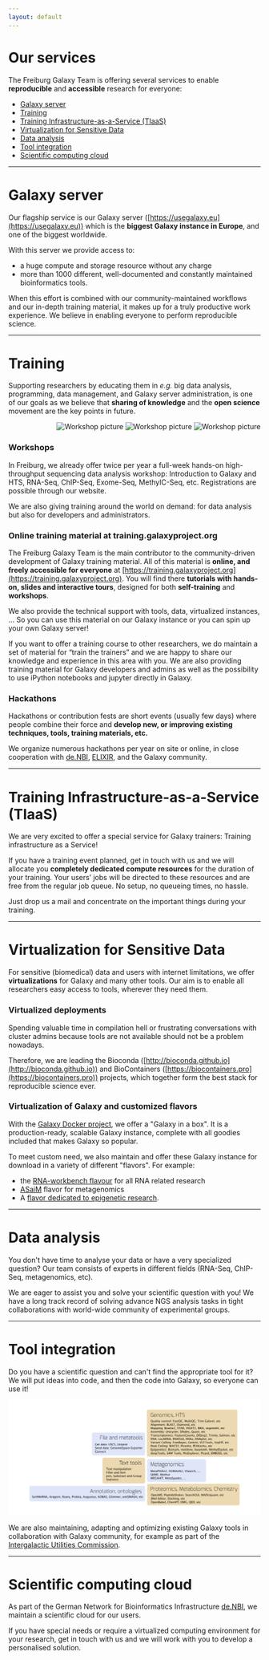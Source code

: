 ```yaml
---
layout: default
---
```


# Our services

The Freiburg Galaxy Team is offering several services to enable **reproducible** and **accessible** research for everyone:

- <i class="fa fa-server"></i> [Galaxy server](#galaxy-server)
- <i class="fa fa-graduation-cap"></i> [Training](#training)
- <i class="fa fa-university"></i> [Training Infrastructure-as-a-Service (TIaaS)](#training-infrastructure-as-a-service)
- <i class="fa fa-cube"></i> [Virtualization for Sensitive Data](#virtualization-for-sensitive-data)
- <i class="fa fa-table"></i> [Data analysis](#data-analysis)
- <i class="fa fa-cogs"></i> [Tool integration](#tool-integration)
- <i class="fa fa-cloud"></i> [Scientific computing cloud](#scientific-computing-cloud)

---
<a name="galaxy-server"></a>
# <i class="fa fa-server"></i> Galaxy server

Our flagship service is our Galaxy server ([https://usegalaxy.eu](https://usegalaxy.eu)) which is the **biggest Galaxy instance in Europe**, and one of the biggest worldwide.

With this server we provide access to:
- a huge compute and storage resource without any charge
- more than 1000 different, well-documented and constantly maintained bioinformatics tools.

When this effort is combined with our community-maintained workflows and our in-depth training material, it makes up for a truly productive work experience. We believe in enabling everyone to perform reproducible science.

---
<a name="training"></a>
# <i class="fa fa-graduation-cap"></i> Training

Supporting researchers by educating them in *e.g.* big data analysis, programming, data management, and Galaxy server administration, is one of our goals as we believe that **sharing of knowledge** and the **open science** movement are the key points in future. 

<div class="multiple-img" style="text-align: right;">
    <img src="{{ "/assets/media/training_1.jpg" | relative_url }}" width="200px" alt="Workshop picture" />
    <img src="{{ "/assets/media/training_2.jpg" | relative_url }}" width="200px" alt="Workshop picture" />
    <img src="{{ "/assets/media/training_3.jpg" | relative_url }}" width="200px" alt="Workshop picture" />
</div>

### Workshops

In Freiburg, we already offer twice per year a full-week hands-on high-throughput sequencing data analysis workshop: Introduction to Galaxy and HTS, RNA-Seq, ChIP-Seq, Exome-Seq, MethylC-Seq, etc. Registrations are possible through our website.

We are also giving training around the world on demand: for data analysis but also for developers and administrators.

### Online training material at training.galaxyproject.org

The Freiburg Galaxy Team is the main contributor to the community-driven development of Galaxy training material. All of this material is **online, and freely accessible for everyone** at [https://training.galaxyproject.org](https://training.galaxyproject.org). You will find there **tutorials with hands-on, slides and interactive tours**, designed for both **self-training** and **workshops**.

We also provide the technical support with tools, data, virtualized instances, ... So you can use this material on our Galaxy instance or you can spin up your own Galaxy server!

If you want to offer a training course to other researchers, we do maintain a set of material for “train the trainers” and we are happy to share our knowledge and experience in this area with you. We are also providing training material for Galaxy developers and admins as well as the possibility to use iPython notebooks and jupyter directly in Galaxy.

### Hackathons

Hackathons or contribution fests are short events (usually few days) where people combine their force and **develop new, or improving existing techniques, tools, training materials, etc.** 

We organize numerous hackathons per year on site or online, in close cooperation with [de.NBI](http://www.denbi.de/), [ELIXIR](https://www.elixir-europe.org/), and the Galaxy community. 

---
<a name="training-infrastructure-as-a-service"></a>
# <i class="fa fa-university"></i> Training Infrastructure-as-a-Service (TIaaS)

We are very excited to offer a special service for Galaxy trainers: Training infrastructure as a Service!

If you have a training event planned, get in touch with us and we will allocate you **completely dedicated compute resources** for the duration of your training. Your users’ jobs will be directed to these resources and are free from the regular job queue. No setup, no queueing times, no hassle.

Just drop us a mail and concentrate on the important things during your training.

---
<a name="virtualization-for-sensitive-data"></a>
# <i class="fa fa-cube"></i> Virtualization for Sensitive Data

For sensitive (biomedical) data and users with internet limitations, we offer **virtualizations** for Galaxy and many other tools. Our aim is to enable all researchers easy access to tools, wherever they need them. 

### Virtualized deployments

Spending valuable time in compilation hell or frustrating conversations with cluster admins because tools are not available should not be a problem nowadays.

Therefore, we are leading the Bioconda ([http://bioconda.github.io](http://bioconda.github.io)) and BioContainers ([https://biocontainers.pro](https://biocontainers.pro)) projects, which together form the best stack for reproducible science ever.

### Virtualization of Galaxy and customized flavors

With the [Galaxy Docker project](https://github.com/bgruening/docker-galaxy-stable), we offer a "Galaxy in a box". It is a production-ready, scalable Galaxy instance, complete with all goodies included that makes Galaxy so popular.

To meet custom need, we also maintain and offer these Galaxy instance for download in a variety of different "flavors". For example:
- the [RNA-workbench flavour](https://github.com/bgruening/galaxy-rna-workbench) for all RNA related research
- [ASaiM](http://asaim.readthedocs.io) flavor for metagenomics
- A [flavor dedicated to epigenetic research](https://github.com/bgruening/docker-galaxy-epigenetics).

---
<a name="data-analysis"></a>
# <i class="fa fa-table"></i> Data analysis

You don't have time to analyse your data or have a very specialized question? Our team consists of experts in different fields (RNA-Seq, ChIP-Seq, metagenomics, etc).

We are eager to assist you and solve your scientific question with you! We have a long track record of solving advance NGS analysis tasks in tight collaborations with world-wide community of experimental groups.

---
<a name="tool-integration"></a>
# <i class="fa fa-cogs"></i> Tool integration

Do you have a scientific question and can't find the appropriate tool for it? We will put ideas into code, and then the code into Galaxy, so everyone can use it!

!["Tools availabe on usegalaxy.eu"](/assets/media/tools.png)

We are also maintaining, adapting and optimizing existing Galaxy tools in collaboration with Galaxy community, for example as part of the [Intergalactic Utilities Commission](https://github.com/galaxyproject/tools-iuc).

---
<a name="scientific-computing-cloud"></a>
# <i class="fa fa-cloud"></i> Scientific computing cloud

As part of the German Network for Bioinformatics Infrastructure [de.NBI](https://www.denbi.de), we maintain a scientific cloud for our users.

If you have special needs or require a virtualized computing environment for your research, get in touch with us and we will work with you to develop a personalised solution.



